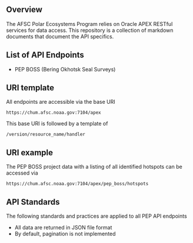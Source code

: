 ## Overview

The AFSC Polar Ecosystems Program relies on Oracle APEX RESTful services for data access. This repository is a collection of markdown documents that document the API specifics.

## List of API Endpoints

* PEP BOSS (Bering Okhotsk Seal Surveys)

## URI template

All endpoints are accessible via the base URI
```
https://chum.afsc.noaa.gov:7104/apex
```

This base URI is followed by a template of
```
/version/resource_name/handler
```

## URI example

The PEP BOSS project data with a listing of all identified hotspots can be accessed via
```
https://chum.afsc.noaa.gov:7104/apex/pep_boss/hotspots
```

## API Standards

The following standards and practices are applied to all PEP API endpoints

* All data are returned in JSON file format
* By default, pagination is not implemented
